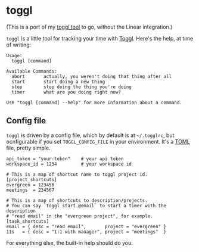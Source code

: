 # toggl

(This is a port of my [toggl tool](https://github.com/mmcclimon/toggl) to go,
without the Linear integration.)

`toggl` is a little tool for tracking your time with [Toggl](https://toggl.com/).
Here's the help, at time of writing:

```
Usage:
  toggl [command]

Available Commands:
  abort       actually, you weren't doing that thing after all
  start       start doing a new thing
  stop        stop doing the thing you're doing
  timer       what are you doing right now?

Use "toggl [command] --help" for more information about a command.
```

## Config file

`toggl` is driven by a config file, which by default is at `~/.togglrc`, but
ocnfigurable if you set `TOGGL_CONFIG_FILE` in your environment. It's a
[TOML](https://toml.io/en/) file, pretty simple.

```
api_token = "your-token"    # your api token
workspace_id = 1234         # your workspace id

# This is a map of shortcut name to toggl project id.
[project_shortcuts]
evergreen = 123456
meetings  = 234567

# This is a map of shortcuts to description/projects.
# You can say `toggl start @email` to start a timer with the description
# "read email" in the "evergreen project", for example.
[task_shortcuts]
email = { desc = "read email",       project = "evergreen" }
11s   = { desc = "1:1 with manager", project = "meetings"  }
```

For everything else, the built-in help should do you.
